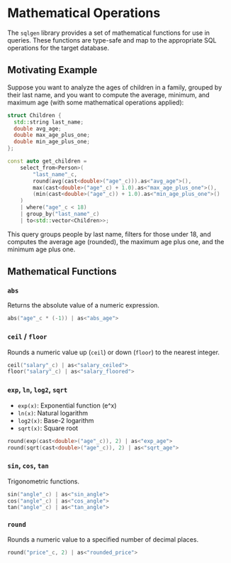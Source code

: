 # Mathematical Operations

The `sqlgen` library provides a set of mathematical functions for use in queries. These functions are type-safe and map to the appropriate SQL operations for the target database.

## Motivating Example
Suppose you want to analyze the ages of children in a family, grouped by their last name, and you want to compute the average, minimum, and maximum age (with some mathematical operations applied):

```cpp
struct Children {
  std::string last_name;
  double avg_age;
  double max_age_plus_one;
  double min_age_plus_one;
};

const auto get_children =
    select_from<Person>(
        "last_name"_c,
        round(avg(cast<double>("age"_c))).as<"avg_age">(),
        max(cast<double>("age"_c) + 1.0).as<"max_age_plus_one">(),
        (min(cast<double>("age"_c)) + 1.0).as<"min_age_plus_one">()
    )
    | where("age"_c < 18)
    | group_by("last_name"_c)
    | to<std::vector<Children>>;
```

This query groups people by last name, filters for those under 18, and computes the average age (rounded), the maximum age plus one, and the minimum age plus one.

## Mathematical Functions

### `abs`
Returns the absolute value of a numeric expression.

```cpp
abs("age"_c * (-1)) | as<"abs_age">
```

### `ceil` / `floor`
Rounds a numeric value up (`ceil`) or down (`floor`) to the nearest integer.

```cpp
ceil("salary"_c) | as<"salary_ceiled">
floor("salary"_c) | as<"salary_floored">
```

### `exp`, `ln`, `log2`, `sqrt`
- `exp(x)`: Exponential function (e^x)
- `ln(x)`: Natural logarithm
- `log2(x)`: Base-2 logarithm
- `sqrt(x)`: Square root

```cpp
round(exp(cast<double>("age"_c)), 2) | as<"exp_age">
round(sqrt(cast<double>("age"_c)), 2) | as<"sqrt_age">
```

### `sin`, `cos`, `tan`
Trigonometric functions.

```cpp
sin("angle"_c) | as<"sin_angle">
cos("angle"_c) | as<"cos_angle">
tan("angle"_c) | as<"tan_angle">
```

### `round`
Rounds a numeric value to a specified number of decimal places.

```cpp
round("price"_c, 2) | as<"rounded_price">
``` 